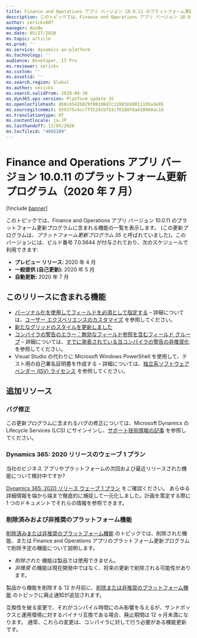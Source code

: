 ```yaml
---
title: Finance and Operations アプリ バージョン 10.0.11 のプラットフォーム更新プログラム（2020 年 7 月）
description: このトピックでは、Finance and Operations アプリ バージョン 10.0.11 のプラットフォーム更新プログラムに含まれる機能の一覧を表示します。
author: sericks007
manager: AnnBe
ms.date: 05/27/2020
ms.topic: article
ms.prod: ''
ms.service: dynamics-ax-platform
ms.technology: ''
audience: Developer, IT Pro
ms.reviewer: sericks
ms.custom: ''
ms.assetid: ''
ms.search.region: Global
ms.author: sericks
ms.search.validFrom: 2020-04-30
ms.dyn365.ops.version: Platform update 35
ms.openlocfilehash: 8b8c8542b829f083d6d7c1198169d011195a3e05
ms.sourcegitcommit: 659375c4cc7f5524cbf91cf6160f6a410960ac16
ms.translationtype: HT
ms.contentlocale: ja-JP
ms.lasthandoff: 12/05/2020
ms.locfileid: "4685109"
---
```

# <a name="platform-updates-for-version-10011-of-finance-and-operations-apps-july-2020"></a>Finance and Operations アプリ バージョン 10.0.11 のプラットフォーム更新プログラム（2020 年 7 月）

[!include [banner](../includes/banner.md)]

このトピックでは、Finance and Operations アプリ バージョン 10.0.11 のプラットフォーム更新プログラムに含まれる機能の一覧を表示します。 (この更新プログラムは、*プラットフォーム更新プログラム 35* と呼ばれていました)。このバージョンには、ビルド番号 7.0.5644 が付与されており、次のスケジュールで利用できます:

- **プレビュー リリース:** 2020 年 4 月
- **一般提供 (自己更新):** 2020 年 5 月
- **自動更新:** 2020 年 7 月

## <a name="features-included-in-this-release"></a>このリリースに含まれる機能

- [パーソナル化を使用してフィールドを必須として指定する](https://docs.microsoft.com/dynamics365-release-plan/2020wave1/finance-operations-crossapp-capabilities/usability-improvements-filtering-personalization) – 詳細については、[ユーザー エクスペリエンスのカスタマイズ](https://docs.microsoft.com/dynamics365/fin-ops-core/fin-ops/get-started/personalize-user-experience) を参照してください。
- [新たなグリッドのスタイルを更新しました](https://docs.microsoft.com/dynamics365-release-plan/2020wave1/finance-operations-crossapp-capabilities/user-productivity--new-grid-control--phase-2)
- [コンパイラの警告のエラー：無効なフィールド参照を含むフィールド グループ](removed-deprecated-features-platform-updates.md#field-groups-containing-invalid-field-references) – 詳細については、[すでに発表されている当コンパイラの警告の非推奨化](removed-deprecated-features-platform-updates.md#field-groups-containing-invalid-field-references) を参照してください。
- Visual Studio の代わりに Microsoft Windows PowerShell を使用して、テスト用の自己署名証明書を作成する – 詳細については、[独立系ソフトウェア ベンダー (ISV) ライセンス](../dev-tools/isv-licensing.md#appendix-create-self-signed-certificates-for-test-purposes) を参照してください。

## <a name="additional-resources"></a>追加リソース

### <a name="bug-fixes"></a>バグ修正

この更新プログラムに含まれるバグの修正については、Microsoft Dynamics の Lifecycle Services (LCS) にサインインし、[サポート技術情報の記事](https://fix.lcs.dynamics.com/Issue/Details?bugId=438264&dbType=3&qc=d7dbe350d53c7743949f6afa556ea8d19b4fc1d3e16824e1a2eef32e0c3b300a) を参照してください。

### <a name="dynamics-365-2020-release-wave-1-plan"></a>Dynamics 365: 2020 リリースのウェーブ 1 プラン

当社のビジネス アプリやプラットフォームの次回および最近リリースされた機能について検討中ですか?

[Dynamics 365: 2020 リリース ウェーブ 1 プラン](https://docs.microsoft.com/dynamics365-release-plan/2020wave1/index) をご確認ください。 あらゆる詳細情報を端から端まで徹底的に捕捉して一元化しました。計画を策定する際に 1 つのドキュメントでそれらの情報を参照できます。

### <a name="removed-and-deprecated-platform-features"></a>削除済みおよび非推奨のプラットフォーム機能

[削除済みまたは非推奨のプラットフォーム機能](removed-deprecated-features-platform-updates.md) のトピックでは、削除された機能、または Finance and Operations アプリのプラットフォーム更新プログラムで削除予定の機能について説明します。

- *削除された* 機能は製品では使用できません。
- *非推奨* の機能は現在開発中ではなく、将来の更新で削除される可能性があります。

製品から機能を削除する 12 か月前に、[削除または非推奨のプラットフォーム機能](removed-deprecated-features-platform-updates.md) のトピックに廃止通知が追加されます。

互換性を破る変更で、それがコンパイル時間にのみ影響を与えるが、サンドボックスと運用環境に対するバイナリ互換である場合、廃止期間は 12 ヶ月未満になります。 通常、これらの変更は、コンパイラに対して行う必要がある機能更新です。
